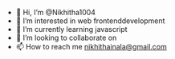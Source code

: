 - 👋 Hi, I’m @Nikhitha1004
- 👀 I’m interested in web frontenddevelopment
- 🌱 I’m currently learning javascript
- 💞️ I’m looking to collaborate on 
- 📫 How to reach me nikhithainala@gmail.com

<!---
Nikhitha1004/Nikhitha1004 is a ✨ special ✨ repository because its `README.md` (this file) appears on your GitHub profile.
You can click the Preview link to take a look at your changes.
--->
